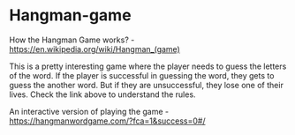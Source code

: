 # Hangman-game
How the Hangman Game works? - https://en.wikipedia.org/wiki/Hangman_(game)

This is a pretty interesting game where the player needs to guess the letters of the word. If the player is successful in guessing the word, they gets to guess the another word. But if they are unsuccessful, they lose one of their lives. Check the link above to understand the rules.

An interactive version of playing the game - https://hangmanwordgame.com/?fca=1&success=0#/
